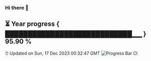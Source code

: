### Hi there 👋
⏳ Year progress { ████████████████████████████▁▁ } 95.90 %
---
⏰ Updated on Sun, 17 Dec 2023 00:32:47 GMT
![Progress Bar CI](https://github.com/Moyi321/Moyi321/workflows/Progress%20Bar%20CI/badge.svg)

